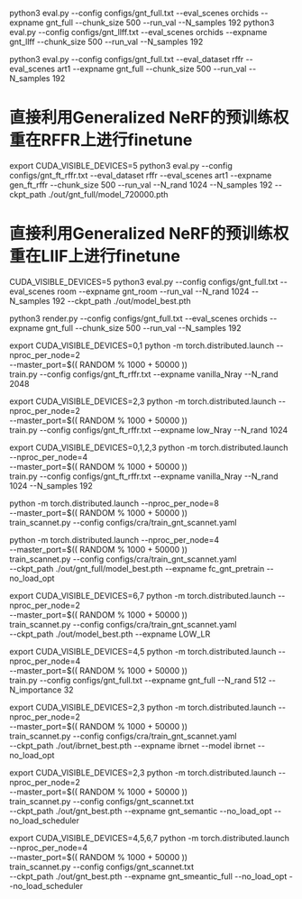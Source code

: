 python3 eval.py --config configs/gnt_full.txt --eval_scenes orchids --expname gnt_full --chunk_size 500 --run_val --N_samples 192
python3 eval.py --config configs/gnt_llff.txt --eval_scenes orchids --expname gnt_llff --chunk_size 500 --run_val --N_samples 192

python3 eval.py --config configs/gnt_full.txt --eval_dataset rffr --eval_scenes art1 --expname gnt_full --chunk_size 500 --run_val --N_samples 192

# 直接利用Generalized NeRF的预训练权重在RFFR上进行finetune
export CUDA_VISIBLE_DEVICES=5
python3 eval.py --config configs/gnt_ft_rffr.txt --eval_dataset rffr --eval_scenes art1 --expname gen_ft_rffr --chunk_size 500 --run_val --N_rand 1024 --N_samples 192 --ckpt_path ./out/gnt_full/model_720000.pth

# 直接利用Generalized NeRF的预训练权重在LIIF上进行finetune
CUDA_VISIBLE_DEVICES=5 python3 eval.py --config configs/gnt_full.txt  --eval_scenes room --expname gnt_room --run_val --N_rand 1024 --N_samples 192 --ckpt_path ./out/model_best.pth

python3 render.py --config configs/gnt_full.txt --eval_scenes orchids --expname gnt_full --chunk_size 500 --run_val --N_samples 192

export CUDA_VISIBLE_DEVICES=0,1
python -m torch.distributed.launch --nproc_per_node=2 \
       --master_port=$(( RANDOM % 1000 + 50000 )) \
       train.py --config configs/gnt_ft_rffr.txt --expname vanilla_Nray --N_rand 2048


export CUDA_VISIBLE_DEVICES=2,3
python -m torch.distributed.launch --nproc_per_node=2 \
       --master_port=$(( RANDOM % 1000 + 50000 )) \
       train.py --config configs/gnt_ft_rffr.txt --expname low_Nray --N_rand 1024

export CUDA_VISIBLE_DEVICES=0,1,2,3
python -m torch.distributed.launch --nproc_per_node=4 \
       --master_port=$(( RANDOM % 1000 + 50000 )) \
       train.py --config configs/gnt_ft_rffr.txt --expname vanilla_Nray --N_rand 1024 --N_samples 192


python -m torch.distributed.launch --nproc_per_node=8 \
       --master_port=$(( RANDOM % 1000 + 50000 )) \
       train_scannet.py --config configs/cra/train_gnt_scannet.yaml


python -m torch.distributed.launch --nproc_per_node=4 \
       --master_port=$(( RANDOM % 1000 + 50000 )) \
       train_scannet.py --config configs/cra/train_gnt_scannet.yaml \
       --ckpt_path ./out/gnt_full/model_best.pth --expname fc_gnt_pretrain --no_load_opt

export CUDA_VISIBLE_DEVICES=6,7
python -m torch.distributed.launch --nproc_per_node=2 \
       --master_port=$(( RANDOM % 1000 + 50000 )) \
       train_scannet.py --config configs/cra/train_gnt_scannet.yaml \
       --ckpt_path ./out/model_best.pth --expname LOW_LR

export CUDA_VISIBLE_DEVICES=4,5
python -m torch.distributed.launch --nproc_per_node=4 \
       --master_port=$(( RANDOM % 1000 + 50000 )) \
       train.py --config configs/gnt_full.txt --expname gnt_full --N_rand 512 --N_importance 32


export CUDA_VISIBLE_DEVICES=2,3
python -m torch.distributed.launch --nproc_per_node=2 \
       --master_port=$(( RANDOM % 1000 + 50000 )) \
       train_scannet.py --config configs/cra/train_gnt_scannet.yaml \
       --ckpt_path ./out/ibrnet_best.pth --expname ibrnet --model ibrnet  --no_load_opt




export CUDA_VISIBLE_DEVICES=2,3
python -m torch.distributed.launch --nproc_per_node=2 \
       --master_port=$(( RANDOM % 1000 + 50000 )) \
       train_scannet.py --config configs/gnt_scannet.txt \
       --ckpt_path ./out/gnt_best.pth --expname gnt_semantic --no_load_opt --no_load_scheduler


export CUDA_VISIBLE_DEVICES=4,5,6,7
python -m torch.distributed.launch --nproc_per_node=4 \
       --master_port=$(( RANDOM % 1000 + 50000 )) \
       train_scannet.py --config configs/gnt_scannet.txt \
       --ckpt_path ./out/gnt_best.pth --expname gnt_smeantic_full --no_load_opt --no_load_scheduler